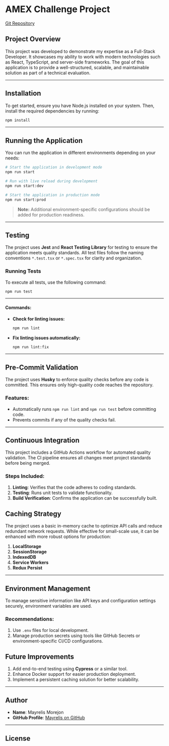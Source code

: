 
# **AMEX Challenge Project**

[Git Repository](https://github.com/Mayrelis/amexchallenge)

## **Project Overview**

This project was developed to demonstrate my expertise as a Full-Stack Developer. It showcases my ability to work with modern technologies such as React, TypeScript, and server-side frameworks. The goal of this application is to provide a well-structured, scalable, and maintainable solution as part of a technical evaluation.

---

## **Installation**

To get started, ensure you have Node.js installed on your system. Then, install the required dependencies by running:

```bash
npm install
```
---

## **Running the Application**

You can run the application in different environments depending on your needs:

```bash
# Start the application in development mode
npm run start

# Run with live reload during development
npm run start:dev

# Start the application in production mode
npm run start:prod
```

> **Note:** Additional environment-specific configurations should be added for production readiness.

---

## **Testing**

The project uses **Jest** and **React Testing Library** for testing to ensure the application meets quality standards. All test files follow the naming conventions `*.test.tsx` or `*.spec.tsx` for clarity and organization.

### Running Tests

To execute all tests, use the following command:

```bash
npm run test
```

---

#### Commands:

- **Check for linting issues:**

    ```bash
    npm run lint
    ```

- **Fix linting issues automatically:**

    ```bash
    npm run lint:fix
    ```

---

## **Pre-Commit Validation**

The project uses **Husky** to enforce quality checks before any code is committed. This ensures only high-quality code reaches the repository.

### Features:

- Automatically runs `npm run lint` and `npm run test` before committing code.
- Prevents commits if any of the quality checks fail.

---

## **Continuous Integration**

This project includes a GitHub Actions workflow for automated quality validation. The CI pipeline ensures all changes meet project standards before being merged.

### Steps Included:

1. **Linting**: Verifies that the code adheres to coding standards.
2. **Testing**: Runs unit tests to validate functionality.
3. **Build Verification**: Confirms the application can be successfully built.


## **Caching Strategy**

The project uses a basic in-memory cache to optimize API calls and reduce redundant network requests. While effective for small-scale use, it can be enhanced with more robust options for production:

1. **LocalStorage**
2. **SessionStorage**
3. **IndexedDB**
4. **Service Workers**
5. **Redux Persist**

---

## **Environment Management**

To manage sensitive information like API keys and configuration settings securely, environment variables are used.

### Recommendations:

1. Use `.env` files for local development.
2. Manage production secrets using tools like GitHub Secrets or environment-specific CI/CD configurations.


## **Future Improvements**

1. Add end-to-end testing using **Cypress** or a similar tool.
2. Enhance Docker support for easier production deployment.
3. Implement a persistent caching solution for better scalability.

---

## **Author**

- **Name**: Mayrelis Morejon
- **GitHub Profile**: [Mayrelis on GitHub](https://github.com/Mayrelis)

---

## **License**